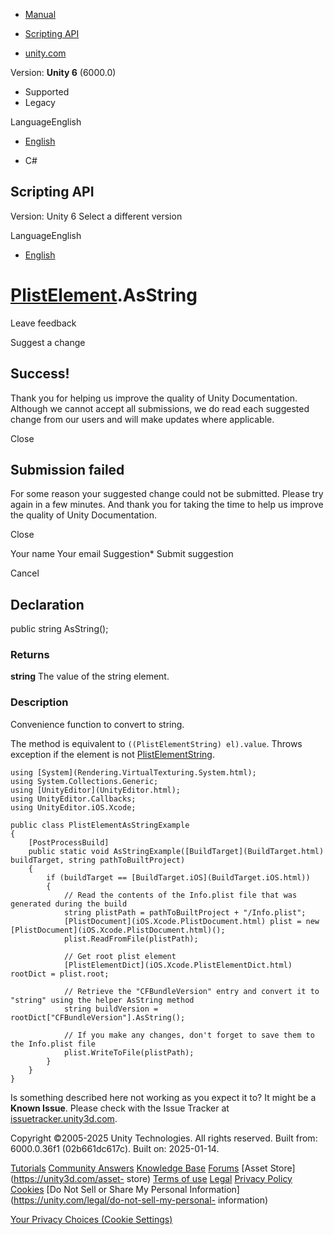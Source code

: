 [ ]()

  * [Manual](../Manual/index.html)
  * [Scripting API](../ScriptReference/index.html)

  * [unity.com](https://unity.com/)

Version: **Unity 6** (6000.0)

  * Supported
  * Legacy

LanguageEnglish

  * [English]()

  * C#

[ ](https://docs.unity3d.com)

## Scripting API

Version: Unity 6 Select a different version

LanguageEnglish

  * [English]()

#  [PlistElement](iOS.Xcode.PlistElement.html).AsString

Leave feedback

Suggest a change

## Success!

Thank you for helping us improve the quality of Unity Documentation. Although
we cannot accept all submissions, we do read each suggested change from our
users and will make updates where applicable.

Close

## Submission failed

For some reason your suggested change could not be submitted. Please <a>try
again</a> in a few minutes. And thank you for taking the time to help us
improve the quality of Unity Documentation.

Close

Your name Your email Suggestion* Submit suggestion

Cancel

[ ]()

## Declaration

public string AsString();

### Returns

**string** The value of the string element.

### Description

Convenience function to convert to string.

The method is equivalent to `((PlistElementString) el).value`. Throws
exception if the element is not
[PlistElementString](iOS.Xcode.PlistElementString.html).

    
    
    using [System](Rendering.VirtualTexturing.System.html);
    using System.Collections.Generic;
    using [UnityEditor](UnityEditor.html);
    using UnityEditor.Callbacks;
    using UnityEditor.iOS.Xcode;  
      
    public class PlistElementAsStringExample
    {
        [PostProcessBuild]
        public static void AsStringExample([BuildTarget](BuildTarget.html) buildTarget, string pathToBuiltProject)
        {
            if (buildTarget == [BuildTarget.iOS](BuildTarget.iOS.html)) 
            {
                // Read the contents of the Info.plist file that was generated during the build
                string plistPath = pathToBuiltProject + "/Info.plist";
                [PlistDocument](iOS.Xcode.PlistDocument.html) plist = new [PlistDocument](iOS.Xcode.PlistDocument.html)();
                plist.ReadFromFile(plistPath);
           
                // Get root plist element
                [PlistElementDict](iOS.Xcode.PlistElementDict.html) rootDict = plist.root;  
      
                // Retrieve the "CFBundleVersion" entry and convert it to "string" using the helper AsString method
                string buildVersion = rootDict["CFBundleVersion"].AsString();
                
                // If you make any changes, don't forget to save them to the Info.plist file
                plist.WriteToFile(plistPath);
            }
        }
    }
    

Is something described here not working as you expect it to? It might be a
**Known Issue**. Please check with the Issue Tracker at
[issuetracker.unity3d.com](https://issuetracker.unity3d.com).

Copyright ©2005-2025 Unity Technologies. All rights reserved. Built from:
6000.0.36f1 (02b661dc617c). Built on: 2025-01-14.

[Tutorials](https://unity3d.com/learn) [Community
Answers](https://answers.unity3d.com) [Knowledge
Base](https://support.unity3d.com/hc/en-us)
[Forums](https://forum.unity3d.com) [Asset Store](https://unity3d.com/asset-
store) [Terms of use](https://docs.unity3d.com/Manual/TermsOfUse.html)
[Legal](https://unity.com/legal) [Privacy
Policy](https://unity.com/legal/privacy-policy)
[Cookies](https://unity.com/legal/cookie-policy) [Do Not Sell or Share My
Personal Information](https://unity.com/legal/do-not-sell-my-personal-
information)

[Your Privacy Choices (Cookie Settings)](javascript:void\(0\);)

